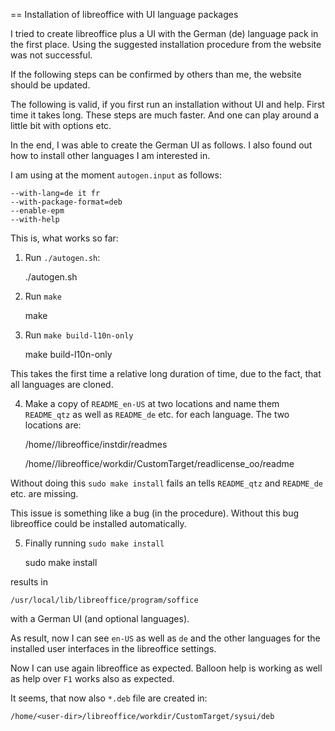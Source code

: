 == Installation of libreoffice with UI language packages

I tried to create libreoffice plus a UI with the German (de) language pack in the first place. Using the suggested installation procedure from the website was not successful.

If the following steps can be confirmed by others than me, the website should be updated.

The following is valid, if you first run an installation without UI and help. First time it takes long. These steps are much faster. And one can play around a little bit with options etc.

In the end, I was able to create the German UI as follows. I also found out how to install other languages I am interested in.

I am using at the moment <code>autogen.input</code> as follows:
                                                         
    --with-lang=de it fr
    --with-package-format=deb        
    --enable-epm                     
    --with-help                      

This is, what works so far: 

1. Run <code>./autogen.sh</code>:
 
    ./autogen.sh

2. Run <code>make</code>

    make

3. Run <code>make build-l10n-only</code>

    make build-l10n-only

This takes the first time a relative long duration of time, due to the fact, that all languages are cloned.

4. Make a copy of <code>README_en-US</code> at two locations and name them <code>README_qtz</code> as well as <code>README_de</code> etc. for each language.
The two locations are:

    /home/<user-dir>/libreoffice/instdir/readmes

    /home/<user-dir>/libreoffice/workdir/CustomTarget/readlicense_oo/readme

Without doing this <code>sudo make install</code> fails an tells <code>README_qtz</code> and <code>README_de</code> etc. are missing.

This issue is something like a bug (in the procedure). Without this bug libreoffice could be installed automatically. 
   
5. Finally running <code>sudo make install</code>

    sudo make install

results in 

    /usr/local/lib/libreoffice/program/soffice

with a German UI (and optional languages).

As result, now I can see <code>en-US</code> as well as <code>de</code> and the other languages for the installed user interfaces in the libreoffice settings. 

Now I can use again libreoffice as expected. Balloon help is working as well as help over <code>F1</code> works also as expected. 

It seems, that now also <code>*.deb</code> file are created in:

    /home/<user-dir>/libreoffice/workdir/CustomTarget/sysui/deb

